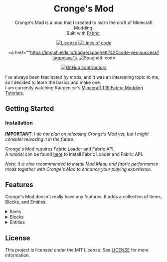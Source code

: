 <div align="center">

<!-- Title -->
  
# Cronge's Mod 
Cronge's Mod is a mod that I created to learn the craft of Minecraft Modding. <br/>
Built with [Fabric](https://fabricmc.net).
  
<!-- Fancy stuff -->
<a href="https://github.com/Cronge/Cronges-Mod-1.19/blob/master/LICENSE" target="_blank">
  <img alt="License" src="https://img.shields.io/github/license/Cronge/Cronges-Mod-1.19">
</a>
  
<!-- Lines of code-->
<a href="https://github.com/Cronge/Cronges-Mod-1.19/graphs/code-frequency" target="_blank">
  <img alt="Lines of code" src="https://img.shields.io/tokei/lines/github/Cronge/Cronges-Mod-1.19">
</a>

<!-- Spaghetti code-->
<a href=""https://img.shields.io/badge/spaghetti%20code-yes-success?logo=java">
  <img alt="Spaghetti code" src="https://img.shields.io/badge/spaghetti%20code-yes-success?logo=java">
</a>  
  
<!-- Contributors -->
<a href="https://github.com/Cronge/Cronges-Mod-1.19/graphs/contributors" target="_blank">
  <img alt="GitHub contributors" src="https://img.shields.io/github/contributors/Cronge/Cronges-Mod-1.19">  
</a>
                
</div>

<!-- Description -->

I've always been fascinated by mods, and it was an interesting topic to me, so I decided to learn the basics and make one. <br/>
I am currently watching Kaupenjoe's [Minecraft 1.19 Fabric Modding Tutorials](https://www.youtube.com/playlist?list=PLKGarocXCE1EeLZggaXPJaARxnAbUD8Y_).

<div>

## Getting Started

### Installation

**IMPORTANT**: *I do not plan on releasing Cronge's Mod yet, but I might consider releasing it in the future.*

Cronge's Mod requires [Fabric Loader](https://fabricmc.net/use/installer) and [Fabric API](https://github.com/FabricMC/fabric). <br/>
A tutorial can be found [here](https://www.youtube.com/watch?v=x7gmfib4gHg) to install Fabric Loader and Fabric API.

*Note: It is also recommended to install [Mod Menu](https://github.com/TerraformersMC/ModMenu) and fabric performance mods together with Cronge's Mod to enhance your playing experience.*

## Features
Cronge's Mod doesn't really have any features. It adds a collection of Items, Blocks, and Entities.

<!-- Dropdowns -->
<details>
<summary>Items</summary>

### Items

  - **Weapons**
    - Dummy Sword

  - **Custom**
    - Eight Ball
    - Tooltip Stick
  
</details>

<details>
<summary>Blocks</summary>

  
</details>

<details>
<summary>Entities</summary>
  

  
</details>

## License
This project is licensed under the MIT License. See [LICENSE](https://github.com/Cronge/Cronges-Mod-1.19/blob/master/LICENSE) for more information.

</div>


